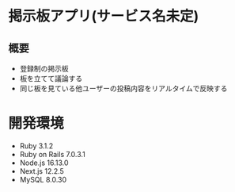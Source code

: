 # 掲示板アプリ(サービス名未定)
## 概要
- 登録制の掲示板
- 板を立てて議論する
- 同じ板を見ている他ユーザーの投稿内容をリアルタイムで反映する

# 開発環境
- Ruby 3.1.2
- Ruby on Rails 7.0.3.1
- Node.js 16.13.0
- Next.js 12.2.5
- MySQL 8.0.30
